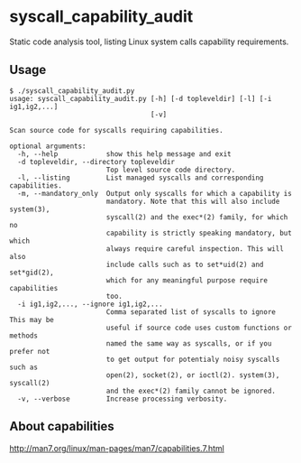 # syscall_capability_audit

Static code analysis tool, listing Linux system calls capability requirements. 

## Usage

	$ ./syscall_capability_audit.py
	usage: syscall_capability_audit.py [-h] [-d topleveldir] [-l] [-i ig1,ig2,...]
	                                   [-v]

	Scan source code for syscalls requiring capabilities.

	optional arguments:
	  -h, --help            show this help message and exit
	  -d topleveldir, --directory topleveldir
	                        Top level source code directory.
	  -l, --listing         List managed syscalls and corresponding capabilities.
	  -m, --mandatory_only  Output only syscalls for which a capability is
	                        mandatory. Note that this will also include system(3),
	                        syscall(2) and the exec*(2) family, for which no
	                        capability is strictly speaking mandatory, but which
	                        always require careful inspection. This will also
	                        include calls such as to set*uid(2) and set*gid(2),
	                        which for any meaningful purpose require capabilities
	                        too.
	  -i ig1,ig2,..., --ignore ig1,ig2,...
	                        Comma separated list of syscalls to ignore This may be
	                        useful if source code uses custom functions or methods
	                        named the same way as syscalls, or if you prefer not
	                        to get output for potentialy noisy syscalls such as
	                        open(2), socket(2), or ioctl(2). system(3), syscall(2)
	                        and the exec*(2) family cannot be ignored.
	  -v, --verbose         Increase processing verbosity.

## About capabilities

http://man7.org/linux/man-pages/man7/capabilities.7.html
